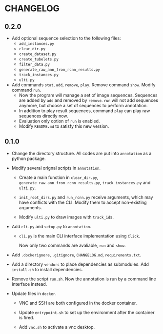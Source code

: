 # CHANGELOG

## 0.2.0

- Add optional sequence selection to the following files:
    - `add_instances.py`
    - `clear_dir.py`
    - `create_dataset.py`
    - `create_tubelets.py`
    - `filter_data.py`
    - `generate_raw_ann_from_rcnn_results.py`
    - `track_instances.py`
    - `ulti.py`
- Add commands `stat`, `add`, `remove`, `play`. Remove command `show`. Modify command `run`.
    - Now the program will manage a set of image sequences. Sequences are added by `add` and removed by `remove`. `run` will not add sequences anymore, but choose a set of sequences to perform annotation.
    - In addition to play result sequences, command `play` can play raw sequences directly now.
    - Evaluation only option of `run` is enabled.
    - Modify `README.md` to satisfy this new version.

## 0.1.0

- Change the directory structure. All codes are put into `annotation` as a python package.

- Modify several orignal scripts in `annotation`.
    - Create a main function in `clear_dir.py`, `generate_raw_ann_from_rcnn_results.py`, `track_instances.py` and `ulti.py`.

    - `init_root_dirs.py` and `run_rcnn.py` receive arguments, which may have conflicts with the CLI. Modify them to accept non-existing arguments.

    - Modify `ulti.py` to draw images with `track_id`s.

- Add `cli.py` and `setup.py` to `annotation`.

    - `cli.py` is the main CLI interface implementation using `Click`.

        Now only two commands are avaliable, `run` and `show`.

- Add `.dockerignore`, `.gitignore`, `CHANGELOG.md`, `requirements.txt`.

- Add a directory `vendors` to place dependencies as submodules. Add `install.sh` to install dependencies.

- Remove the script `run.sh`. Now the annotation is run by a command line interface instead.

- Update files in `docker`.

    - VNC and SSH are both configured in the docker container.

    - Update `entrypoint.sh` to set up the environment after the container is fired.

    - Add `vnc.sh` to activate a vnc desktop.
